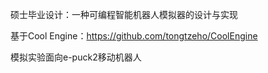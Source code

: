 硕士毕业设计：一种可编程智能机器人模拟器的设计与实现

基于Cool Engine：https://github.com/tongtzeho/CoolEngine

模拟实验面向e-puck2移动机器人
